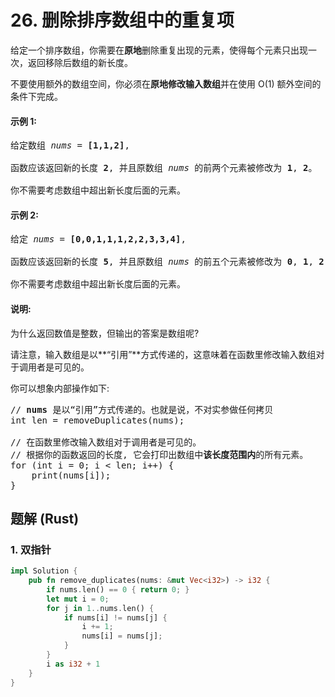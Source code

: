 # 26. 删除排序数组中的重复项
给定一个排序数组，你需要在**原地**删除重复出现的元素，使得每个元素只出现一次，返回移除后数组的新长度。

不要使用额外的数组空间，你必须在**原地修改输入数组**并在使用 O(1) 额外空间的条件下完成。

#### 示例 1:
<pre>
给定数组 <em>nums</em> = <strong>[1,1,2]</strong>,

函数应该返回新的长度 <strong>2</strong>, 并且原数组 <em>nums</em> 的前两个元素被修改为 <strong>1</strong>, <strong>2</strong>。

你不需要考虑数组中超出新长度后面的元素。
</pre>

#### 示例 2:
<pre>
给定 <em>nums</em> = <strong>[0,0,1,1,1,2,2,3,3,4]</strong>,

函数应该返回新的长度 <strong>5</strong>, 并且原数组 <em>nums</em> 的前五个元素被修改为 <strong>0</strong>, <strong>1</strong>, <strong>2</strong>, <strong>3</strong>, <strong>4</strong>。

你不需要考虑数组中超出新长度后面的元素。
</pre>

#### 说明:
为什么返回数值是整数，但输出的答案是数组呢?

请注意，输入数组是以**“引用”**方式传递的，这意味着在函数里修改输入数组对于调用者是可见的。

你可以想象内部操作如下:
<pre>
// <strong>nums</strong> 是以“引用”方式传递的。也就是说，不对实参做任何拷贝
int len = removeDuplicates(nums);

// 在函数里修改输入数组对于调用者是可见的。
// 根据你的函数返回的长度, 它会打印出数组中<strong>该长度范围内</strong>的所有元素。
for (int i = 0; i < len; i++) {
    print(nums[i]);
}
</pre>

## 题解 (Rust)

### 1. 双指针
```Rust
impl Solution {
    pub fn remove_duplicates(nums: &mut Vec<i32>) -> i32 {
        if nums.len() == 0 { return 0; }
        let mut i = 0;
        for j in 1..nums.len() {
            if nums[i] != nums[j] {
                i += 1;
                nums[i] = nums[j];
            }
        }
        i as i32 + 1
    }
}
```
